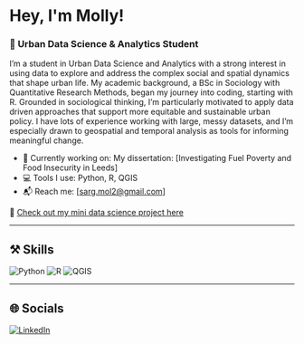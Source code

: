 # Hey, I'm Molly!

### 🌆 Urban Data Science & Analytics Student

I’m a student in Urban Data Science and Analytics with a strong interest in using data to explore and address the complex social and spatial dynamics that shape urban life. My academic background, a BSc in Sociology with Quantitative Research Methods, began my journey into coding, starting with R. Grounded in sociological thinking, I’m particularly motivated to apply data driven approaches that support more equitable and sustainable urban policy. I have lots of experience working with large, messy datasets, and I’m especially drawn to geospatial and temporal analysis as tools for informing meaningful change.

- 💼 Currently working on: My dissertation: [Investigating Fuel Poverty and Food Insecurity in Leeds]
- 💻 Tools I use: Python, R, QGIS
- 📬 Reach me: [sarg.mol2@gmail.com]

🔗 [Check out my mini data science project here](https://github.com/mol-sarg/GEOG5302M-Mini-Data-Science-Project)

---

## ⚒️ Skills

![Python](https://img.shields.io/badge/Python-3776AB?style=flat&logo=python&logoColor=white)
![R](https://img.shields.io/badge/R-276DC3?style=flat&logo=r&logoColor=white)
![QGIS](https://img.shields.io/badge/QGIS-589632?style=flat)

---

## 🌐 Socials

[![LinkedIn]([https://img.shields.io/badge/LinkedIn-blue?logo=linkedin)](https://www.linkedin.com/in/molly-sargent-241522212/)
